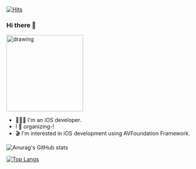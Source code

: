 [![Hits](https://hits.seeyoufarm.com/api/count/incr/badge.svg?url=https%3A%2F%2Fgithub.com%2Fyoo-kie&count_bg=%23727272&title_bg=%23FB974C&icon=swift.svg&icon_color=%23FFFFFF&title=hits&edge_flat=false)](https://hits.seeyoufarm.com)
### Hi there 👋
<img src="https://user-images.githubusercontent.com/30213655/108702100-21cd5080-754c-11eb-8400-55bac6b659a2.png" alt="drawing" width="200"/>

- 👩🏻‍💻 I'm an iOS developer.<br/>
- I 💛 organizing-!<br/>
- 🎬 I'm interested in iOS development using AVFoundation Framework.

![Anurag's GitHub stats](https://github-readme-stats.vercel.app/api?username=yoo-kie&count_private=true&show_icons=true&theme=gruvbox)

[![Top Langs](https://github-readme-stats.vercel.app/api/top-langs/?username=yoo-kie&layout=compact)](https://github.com/anuraghazra/github-readme-stats)
